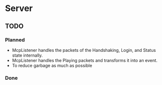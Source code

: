 # Server

## TODO

### Planned
* McpListener handles the packets of the Handshaking, Login, and Status state internally.
* McpListener handles the Playing packets and transforms it into an event.
* To reduce garbage as much as possible 

### Done